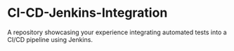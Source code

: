 # CI-CD-Jenkins-Integration
A repository showcasing your experience integrating automated tests into a CI/CD pipeline using Jenkins.
